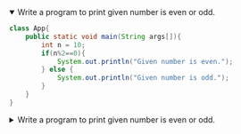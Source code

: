 <details open>
<summary>Write a program to print given number is even or odd.</summary>
<p>

```java
class App{  
    public static void main(String args[]){  
        int n = 10;
        if(n%2==0){
            System.out.println("Given number is even."); 
        } else {
            System.out.println("Given number is odd."); 
        } 
    }  
}
```

</p>
</details> 

<details>
<summary>Write a program to print given number is even or odd.</summary>
<p>

```java
class App{  
    public static void main(String args[]){  
     System.out.print("Welcome to PC.");  
    }  
}  
```

</p>
</details> 
